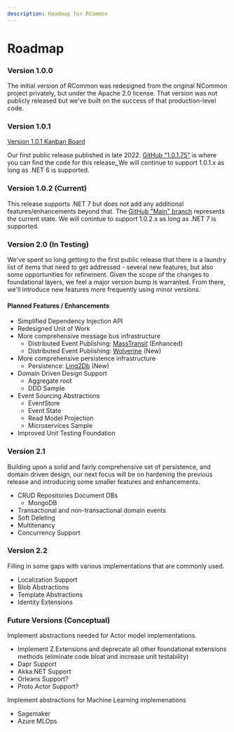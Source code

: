 ```yaml
---
description: Roadmap for RCommon
---
```


# Roadmap

### Version 1.0.0

The initial version of RCommon was redesigned from the original NCommon project privately, but under the Apache 2.0 license. That version was not publicly released but we've built on the success of that production-level code.&#x20;

### Version 1.0.1&#x20;

[Version 1.0.1 Kanban Board](https://github.com/RCommon-Team/RCommon/projects/1)

Our first public release published in late 2022. [GitHub "1.0.1.75"](https://github.com/RCommon-Team/RCommon) is where you can find the code for this release[. ](https://github.com/RCommon-Team/RCommon/tree/v1.0.1.75)We will continue to support 1.0.1.x as long as .NET 6 is supported.

### Version 1.0.2 (Current)

This release supports .NET 7 but does not add any additional features/enhancements beyond that. The [GitHub "Main" branch](https://github.com/RCommon-Team/RCommon/tree/main) represents the current state. We will conintue to support 1.0.2.x as long as .NET 7 is supported.&#x20;

### Version 2.0 (In Testing)

We've spent so long getting to the first public release that there is a laundry list of items that need to get addressed - several new features, but also some opportunities for refinement. Given the scope of the changes to foundational layers, we feel a major version bump is warranted.  From there, we'll introduce new features more frequently using minor versions.&#x20;

#### Planned Features / Enhancements

* Simplified Dependency Injection API
* Redesigned Unit of Work
* More comprehensive message bus infrastructure
  * Distributed Event Publishing: [MassTransit](https://masstransit.io/) (Enhanced)
  * Distributed Event Publishing: [Wolverine](https://wolverine.netlify.app/) (New)
* More comprehensive persistence infrastructure
  * Persistence: [Linq2Db](https://linq2db.github.io/index.html) (New)
* Domain Driven Design Support
  * Aggregate root
  * DDD Sample
* Event Sourcing Abstractions
  * EventStore
  * Event State
  * Read Model Projection
  * Microservices Sample
* Improved Unit Testing Foundation

### Version 2.1

Building upon a solid and fairly comprehensive set of persistence, and domain driven design, our next focus will be on hardening the previous release and introducing some smaller features and enhancements.

* CRUD Repositories Document DBs
  * MongoDB
* Transactional and non-transactional domain events
* Soft Deleting
* Multitenancy
* Concurrency Support

### Version 2.2

Filling in some gaps with various implementations that are commonly used.&#x20;

* Localization Support
* Blob Abstractions
* Template Abstractions
* Identity Extensions

### Future Versions (Conceptual)

Implement abstractions needed for Actor model implementations.&#x20;

* Implement Z.Extensions and deprecate all other foundational extensions methods (eliminate code bloat and increase unit testability)
* Dapr Support
* Akka.NET Support
* Orleans Support?
* Proto.Actor Support?

Implement abstractions for Machine Learning implemenations

* Sagemaker
* Azure MLOps

